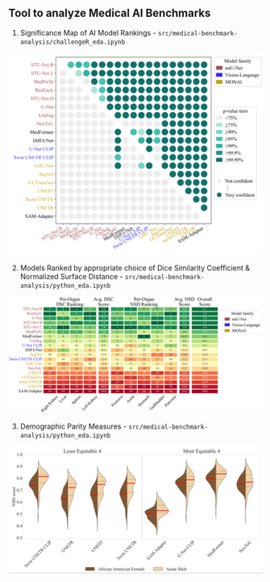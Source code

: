 ## Tool to analyze Medical AI Benchmarks

1. Significance Map of AI Model Rankings - `src/medical-benchmark-analysis/challengeR_eda.ipynb`

![Figure 1 - Significance Heatmap of Models on TotalSegmentator Benchmark. Note how the ranking within the top-5 is low-confidence.](figures/1_significance_heatmap.png)
   
2. Models Ranked by appropriate choice of Dice Similarity Coefficient & Normalized Surface Distance - `src/medical-benchmark-analysis/python_eda.ipynb`

![Figure 2](figures/2_dsc_nsd_by_organ.png)

3. Demographic Parity Measures - `src/medical-benchmark-analysis/python_eda.ipynb`

![Figure 3](figures/3_demographic_parity.png)
